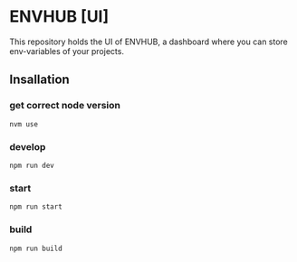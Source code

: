 # ENVHUB [UI]

This repository holds the UI of ENVHUB, a dashboard where you can store env-variables of your projects.

## Insallation

### get correct node version
```
nvm use
```

### develop

```
npm run dev
```

### start

```
npm run start
```

### build

```
npm run build
```